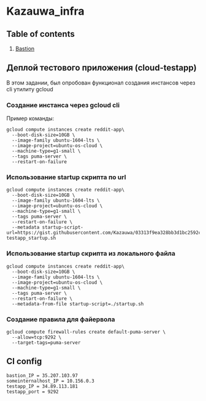 # Kazauwa_infra

## Table of contents

1. [Bastion](https://github.com/Otus-DevOps-2019-08/Kazauwa_infra/tree/master/wiki/bastion.md)

## Деплой тестового приложения (cloud-testapp)

В этом задании, был опробован функционал создания инстансов через cli утилиту gcloud

### Создание инстанса через gcloud cli
Пример команды:
```
gcloud compute instances create reddit-app\
  --boot-disk-size=10GB \
  --image-family ubuntu-1604-lts \
  --image-project=ubuntu-os-cloud \
  --machine-type=g1-small \
  --tags puma-server \
  --restart-on-failure
```

### Использование startup скрипта по url
```
gcloud compute instances create reddit-app\
  --boot-disk-size=10GB \
  --image-family ubuntu-1604-lts \
  --image-project=ubuntu-os-cloud \
  --machine-type=g1-small \
  --tags puma-server \
  --restart-on-failure \
  --metadata startup-script-url=https://gist.githubusercontent.com/Kazauwa/03313f9ea328bb3d1bc2592c24927d4e/raw/3d38029f12e7fd25908f11a98d30b6142ea5417f/otus_cloud-testapp_startup.sh
```

### Использование startup скрипта из локального файла
```
gcloud compute instances create reddit-app\
  --boot-disk-size=10GB \
  --image-family ubuntu-1604-lts \
  --image-project=ubuntu-os-cloud \
  --machine-type=g1-small \
  --tags puma-server \
  --restart-on-failure \
  --metadata-from-file startup-script=./startup.sh
```

### Создание правила для файервола
```
gcloud compute firewall-rules create default-puma-server \
  --allow=tcp:9292 \
  --target-tags=puma-server
```

## CI config

```
bastion_IP = 35.207.103.97
someinternalhost_IP = 10.156.0.3
testapp_IP = 34.89.113.181
testapp_port = 9292
```

